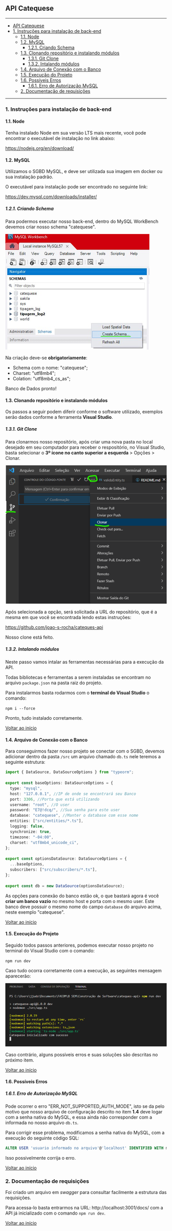 ## API Catequese

---

- [API Catequese](#api-catequese)
- [1. Instruções para instalação de back-end](#1-instruções-para-instalação-de-back-end)
  - [1.1. Node](#11-node)
  - [1.2. MySQL](#12-mysql)
    - [1.2.1. Criando Schema](#121-criando-schema)
  - [1.3. Clonando repositório e instalando módulos](#13-clonando-repositório-e-instalando-módulos)
    - [1.3.1. Git Clone](#131-git-clone)
    - [1.3.2. Intalando módulos](#132-intalando-módulos)
  - [1.4. Arquivo de Conexão com o Banco]()
  - [1.5. Execução do Projeto]()
  - [1.6. Possíveis Erros]()
    - [1.6.1. Erro de Autorização MySQL]()
  - [2. Documentação de requisições]()

---

### 1. Instruções para instalação de back-end

#### 1.1. Node

Tenha instalado Node em sua versão LTS mais recente, você pode encontrar o executável de instalação no link abaixo:

https://nodejs.org/en/download/

#### 1.2. MySQL

Utilizamos o SGBD MySQL, e deve ser utilizada sua imagem em docker ou sua instalação padrão.

O executável para instalação pode ser encontrado no seguinte link:

https://dev.mysql.com/downloads/installer/

##### 1.2.1. Criando Schema

Para podermos executar nosso back-end, dentro do MySQL WorkBench devemos criar nosso schema "catequese".

![CreateSchema](imgs/createSchema.jpg)

Na criação deve-se **obrigatoriamente**:

- Schema com o nome: "catequese";
- Charset: "utf8mb4";
- Colation: "utf8mb4_cs_as";

Banco de Dados pronto!

#### 1.3. Clonando repositório e instalando módulos

Os passos a seguir podem diferir conforme o software utilizado, exemplos serão dados conforme a ferramenta **Visual Studio**.

##### 1.3.1. Git Clone

Para clonarmos nosso repositório, após criar uma nova pasta no local desejado em seu computador para receber o respositório, no Visual Studio, basta selecionar o **3º ícone no canto superior a esquerda** > Opções > Clonar.

![Clonar](imgs/clonar.png)

Após selecionada a opção, será solicitada a URL do repositório, que é a mesma em que você se encontrada lendo estas instruções:

https://github.com/joao-s-rocha/cateques-api

Nosso clone está feito.

##### 1.3.2. Intalando módulos

Neste passo vamos intalar as ferramentas necessárias para a execução da API.

Todas bibliotecas e ferramentas a serem instaladas se encontram no arquivo `package.json` na pasta raiz do projeto.

Para instalarmos basta rodarmos com o **terminal do Visual Studio** o comando:

`npm i --force`

Pronto, tudo instalado corretamente.

[Voltar ao início](#api-catequese)

#### 1.4. Arquivo de Conexão com o Banco

Para conseguirmos fazer nosso projeto se conectar com o SGBD, devemos adicionar dentro da pasta `/src` um arquivo chamado `db.ts` nele teremos a seguinte estrutura:

```typescript
import { DataSource, DataSourceOptions } from "typeorm";

export const baseOptions: DataSourceOptions = {
  type: "mysql",
  host: "127.0.0.1", //IP de onde se encontrará seu Banco
  port: 3306, //Porta que está utilizando
  username: "root", //O user
  password: "E7@!dcq/", //Sua senha para este user
  database: "catequese", //Manter o database com esse nome
  entities: ["src/entities/*.ts"],
  logging: false,
  synchronize: true,
  timezone: "-04:00",
  charset: "utf8mb4_unicode_ci",
};

export const optionsDataSource: DataSourceOptions = {
  ...baseOptions,
  subscribers: ["src/subscribers/*.ts"],
};

export const db = new DataSource(optionsDataSource);
```

As opções para conexão do banco estão ok, o que bastará agora é você **criar um banco vazio** no mesmo host e porta com o mesmo user. Este banco deve possuir o mesmo nome do campo `database` do arquivo acima, neste exemplo "catequese".

[Voltar ao início](#api-catequese)

#### 1.5. Execução do Projeto

Seguido todos passos anteriores, podemos executar nosso projeto no terminal do Visual Studio com o comando:

`npm run dev`

Caso tudo ocorra corretamente com a execução, as seguintes mensagem aparecerão:

![Sucesso](/imgs/sucesso.png)

Caso contrário, alguns possíveis erros e suas soluções são descritas no próximo item.

[Voltar ao início](#api-catequese)

#### 1.6. Possíveis Erros

##### 1.6.1. Erro de Autorização MySQL

Pode ocorrer o erro "ERR_NOT_SUPPORTED_AUTH_MODE", isto se da pelo motivo que nosso arquivo de configuração descrito no item **1.4** deve logar com a senha nativa do MySQL, e essa ainda não corresponder com a informada no nosso arquivo `db.ts`.

Para corrigir esse problema, modificamos a senha nativa do MySQL, com a execução do seguinte código SQL:

```sql
ALTER USER 'usuario informado no arquivo'@'localhost' IDENTIFIED WITH mysql_native_password BY 'senha informada no arquivo db.ts'
```

Isso possivelmente corrija o erro.

[Voltar ao início](#api-catequese)

### 2. Documentação de requisições

Foi criado um arquivo em _swagger_ para consultar facilmente a estrutura das requisições.

Para acessa-lo basta entrarmos na URL: http://localhost:3001/docs/ com a API já inicializado com o comando `npm run dev`.

[Voltar ao início](#api-catequese)
